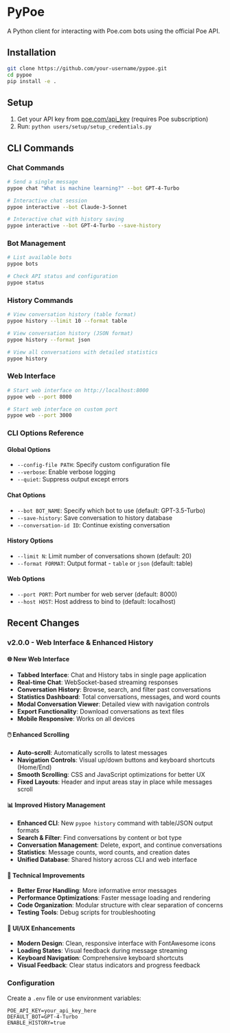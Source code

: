 # PyPoe

A Python client for interacting with Poe.com bots using the official Poe API.

## Installation

```bash
git clone https://github.com/your-username/pypoe.git
cd pypoe
pip install -e .
```

## Setup

1. Get your API key from [poe.com/api_key](https://poe.com/api_key) (requires Poe subscription)
2. Run: `python users/setup/setup_credentials.py`

## CLI Commands

### Chat Commands

```bash
# Send a single message
pypoe chat "What is machine learning?" --bot GPT-4-Turbo

# Interactive chat session
pypoe interactive --bot Claude-3-Sonnet

# Interactive chat with history saving
pypoe interactive --bot GPT-4-Turbo --save-history
```

### Bot Management

```bash
# List available bots
pypoe bots

# Check API status and configuration
pypoe status
```

### History Commands

```bash
# View conversation history (table format)
pypoe history --limit 10 --format table

# View conversation history (JSON format)
pypoe history --format json

# View all conversations with detailed statistics
pypoe history
```

### Web Interface

```bash
# Start web interface on http://localhost:8000
pypoe web --port 8000

# Start web interface on custom port
pypoe web --port 3000
```

### CLI Options Reference

#### Global Options
- `--config-file PATH`: Specify custom configuration file
- `--verbose`: Enable verbose logging
- `--quiet`: Suppress output except errors

#### Chat Options
- `--bot BOT_NAME`: Specify which bot to use (default: GPT-3.5-Turbo)
- `--save-history`: Save conversation to history database
- `--conversation-id ID`: Continue existing conversation

#### History Options
- `--limit N`: Limit number of conversations shown (default: 20)
- `--format FORMAT`: Output format - `table` or `json` (default: table)

#### Web Options
- `--port PORT`: Port number for web server (default: 8000)
- `--host HOST`: Host address to bind to (default: localhost)

## Recent Changes

### v2.0.0 - Web Interface & Enhanced History

#### 🌐 **New Web Interface**
- **Tabbed Interface**: Chat and History tabs in single page application
- **Real-time Chat**: WebSocket-based streaming responses
- **Conversation History**: Browse, search, and filter past conversations
- **Statistics Dashboard**: Total conversations, messages, and word counts
- **Modal Conversation Viewer**: Detailed view with navigation controls
- **Export Functionality**: Download conversations as text files
- **Mobile Responsive**: Works on all devices

#### 🖱️ **Enhanced Scrolling**
- **Auto-scroll**: Automatically scrolls to latest messages
- **Navigation Controls**: Visual up/down buttons and keyboard shortcuts (Home/End)
- **Smooth Scrolling**: CSS and JavaScript optimizations for better UX
- **Fixed Layouts**: Header and input areas stay in place while messages scroll

#### 📊 **Improved History Management**
- **Enhanced CLI**: New `pypoe history` command with table/JSON output formats
- **Search & Filter**: Find conversations by content or bot type
- **Conversation Management**: Delete, export, and continue conversations
- **Statistics**: Message counts, word counts, and creation dates
- **Unified Database**: Shared history across CLI and web interface

#### 🔧 **Technical Improvements**
- **Better Error Handling**: More informative error messages
- **Performance Optimizations**: Faster message loading and rendering
- **Code Organization**: Modular structure with clear separation of concerns
- **Testing Tools**: Debug scripts for troubleshooting

#### 🎨 **UI/UX Enhancements**
- **Modern Design**: Clean, responsive interface with FontAwesome icons
- **Loading States**: Visual feedback during message streaming
- **Keyboard Navigation**: Comprehensive keyboard shortcuts
- **Visual Feedback**: Clear status indicators and progress feedback

### Configuration

Create a `.env` file or use environment variables:

```env
POE_API_KEY=your_api_key_here
DEFAULT_BOT=GPT-4-Turbo
ENABLE_HISTORY=true
```
